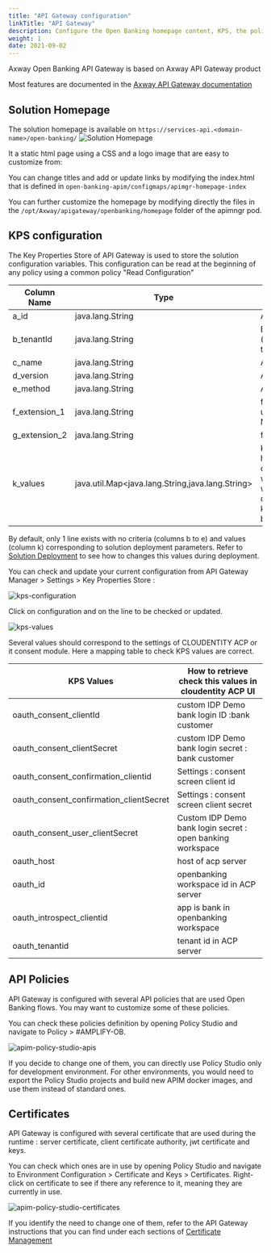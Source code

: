 ```yaml
---
title: "API Gateway configuration"
linkTitle: "API Gateway"
description: Configure the Open Banking homepage content, KPS, the policies and security.
weight: 1
date: 2021-09-02
---
```


Axway Open Banking API Gateway is based on Axway API Gateway product

Most features are documented in the [Axway API Gateway documentation](https://docs.axway.com/bundle/axway-open-docs/page/docs/apim_administration/apigtw_admin/index.html)

## Solution Homepage

The solution homepage is available on `https://services-api.<domain-name>/open-banking/`
![Solution Homepage](/Images/homepage.png)

It a static html page using a CSS and a logo image that are easy to customize from:

You can change titles and add or update links by modifying the index.html that is defined in `open-banking-apim/configmaps/apimgr-homepage-index`

You can further customize the homepage by modifying directly the files in the `/opt/Axway/apigateway/openbanking/homepage` folder of the apimngr pod.

## KPS configuration

The Key Properties Store of API Gateway is used to store the solution configuration variables.
This configuration can be read at the beginning of any policy using a common policy "Read Configuration"

| Column Name | Type | Purpose |
| --- | --- | --- |
| a_id | java.lang.String | Autogenerated Id |
| b_tenantId | java.lang.String | Bank Identifier (helpful in multi tenant setup) |
| c_name | java.lang.String | API Name |
| d_version | java.lang.String | API Version |
| e_method | java.lang.String | API Method |
| f\_extension\_1 | java.lang.String | for future use (example: HTTP Method) |
| g\_extension\_2 | java.lang.String | for future use |
| k_values | java.util.Map&lt;java.lang.String,java.lang.String&gt; | Key Value Pairs, helps in extending configuration whenever we want without deployment. New key value pairs can be added easl\ |

By default, only 1 line exists with no criteria (columns b to e) and values (column k) corresponding to solution deployment parameters. Refer to [Solution Deployment](/docs/deployment/installation) to see how to changes this values during deployment. 

You can check and update your current configuration from API Gateway Manager > Settings > Key Properties Store :

![kps-configuration](/Images/api-gateway-manager-kps-configuration.png)

Click on configuration and on the line to be checked or updated.

![kps-values](/Images/api-gateway-manager-kps-values.png)

Several values should correspond to the settings of CLOUDENTITY ACP or it consent module. Here a mapping table to check KPS values are correct.

| KPS Values | How to retrieve check this values in cloudentity ACP UI |
| --- | --- |
| oauth\_consent\_clientId | custom IDP Demo bank login ID :bank customer |
| oauth\_consent\_clientSecret | custom IDP Demo bank login secret : bank customer |
| oauth\_consent\_confirmation_clientid | Settings : consent screen client id |
| oauth\_consent\_confirmation_clientSecret | Settings  : consent screen client secret |
| oauth\_consent\_user_clientSecret | Custom IDP Demo bank login secret : open banking workspace |
| oauth_host | host of acp server |
| oauth_id | openbanking workspace id in ACP server |
| oauth\_introspect\_clientid | app is bank in openbanking workspace |
| oauth_tenantid | tenant id in ACP server |

## API Policies

API Gateway is configured with several API policies that are used Open Banking flows.
You may want to customize some of these policies.

You can check these policies definition by opening Policy Studio and navigate to Policy > #AMPLIFY-OB.

![apim-policy-studio-apis](/Images/apim-policy-studio-api-containers.png)

If you decide to change one of them, you can directly use Policy Studio only for development environment.
For other environments, you would need to export the Policy Studio projects and build new APIM docker images, and use them instead of standard ones.

## Certificates

API Gateway is configured with several certificate that are used during the runtime : server certificate, client certificate authority, jwt certificate and keys.

You can check which ones are in use by opening Policy Studio and navigate to Environment Configuration > Certificate and Keys > Certificates.
Right-click on certificate to see if there any reference to it, meaning they are currently in use.

![apim-policy-studio-certificates](/Images/apim-policy-studio-certificates.png)

If you identify the need to change one of them, refer to the API Gateway instructions that you can find under each sections of [Certificate Management](/docs/configuration/certificate-management)
